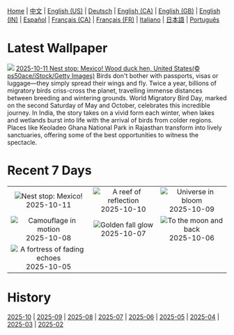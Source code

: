 [Home](../README.md) | [中文](zh-CN.md) | [English (US)](en-US.md) | [Deutsch](de-DE.md) | [English (CA)](en-CA.md) | [English (GB)](en-GB.md) | [English (IN)](en-IN.md) | [Español](es-ES.md) | [Français (CA)](fr-CA.md) | [Français (FR)](fr-FR.md) | [Italiano](it-IT.md) | [日本語](ja-JP.md) | [Português](pt-BR.md)

# Latest Wallpaper
![](https://www.bing.com/th?id=OHR.WoodDuckHen_EN-IN0584855660_UHD.jpg)
[2025-10-11 Nest stop: Mexico! Wood duck hen, United States(© ps50ace/iStock/Getty Images)](https://www.bing.com/th?id=OHR.WoodDuckHen_EN-IN0584855660_UHD.jpg)
Birds don't bother with passports, visas or luggage—they simply spread their wings and fly. Twice a year, billions of migratory birds criss-cross the planet, travelling immense distances between breeding and wintering grounds. World Migratory Bird Day, marked on the second Saturday of May and October, celebrates this incredible journey. In India, the story takes on a vivid form each winter, when lakes and wetlands burst into life with the arrival of birds from colder regions. Places like Keoladeo Ghana National Park in Rajasthan transform into lively sanctuaries, offering some of the best opportunities to witness the spectacle.

# Recent 7 Days
|  |  |  |
|:---:|:---:|:---:|
| ![](https://www.bing.com/th?id=OHR.WoodDuckHen_EN-IN0584855660_400x240.jpg "Nest stop: Mexico!") 2025-10-11 | ![](https://www.bing.com/th?id=OHR.MonurikiFiji_EN-IN0435648198_400x240.jpg "A reef of reflection") 2025-10-10 | ![](https://www.bing.com/th?id=OHR.WebbPillars_EN-IN0244722774_400x240.jpg "Universe in bloom") 2025-10-09 |
| ![](https://www.bing.com/th?id=OHR.OctopusCyanea_EN-IN9999645050_400x240.jpg "Camouflage in motion") 2025-10-08 | ![](https://www.bing.com/th?id=OHR.RidgwayAspens_EN-IN9829823825_400x240.jpg "Golden fall glow") 2025-10-07 | ![](https://www.bing.com/th?id=OHR.AnshunBridge_EN-IN9593478408_400x240.jpg "To the moon and back") 2025-10-06 |
| ![](https://www.bing.com/th?id=OHR.JahangirMahal_EN-IN7628563681_400x240.jpg "A fortress of fading echoes") 2025-10-05 |  |  |

# History
[2025-10](../archives/wallpaper/en-IN/w_2025_10.md) | [2025-09](../archives/wallpaper/en-IN/w_2025_09.md) | [2025-08](../archives/wallpaper/en-IN/w_2025_08.md) | [2025-07](../archives/wallpaper/en-IN/w_2025_07.md) | [2025-06](../archives/wallpaper/en-IN/w_2025_06.md) | [2025-05](../archives/wallpaper/en-IN/w_2025_05.md) | [2025-04](../archives/wallpaper/en-IN/w_2025_04.md) | [2025-03](../archives/wallpaper/en-IN/w_2025_03.md) | [2025-02](../archives/wallpaper/en-IN/w_2025_02.md)
